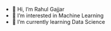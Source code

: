 - 👋 Hi, I’m Rahul Gajjar
- 👀 I’m interested in Machine Learning
- 🌱 I’m currently learning Data Science


<!---
rahulgajjar23/rahulgajjar23 is a ✨ special ✨ repository because its `README.md` (this file) appears on your GitHub profile.
You can click the Preview link to take a look at your changes.
--->
